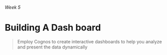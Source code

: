*Week 5*

# Building A Dash board
> Employ Cognos to create interactive dashboards to help you analyze and present the data dynamically
